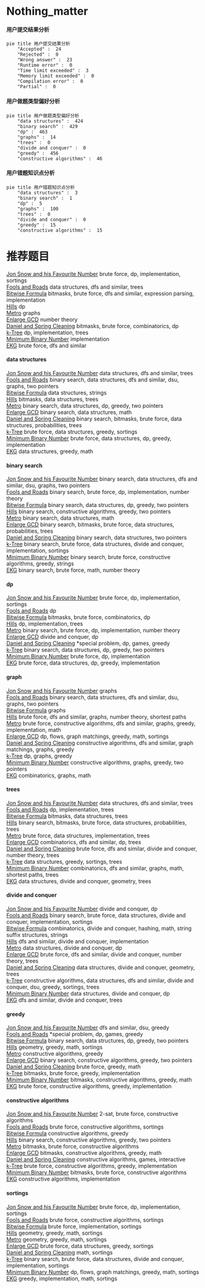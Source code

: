 # Nothing_matter
<!-- tabs:start -->
#### **用户提交结果分析**

```mermaid
pie title 用户提交结果分析
    "Accepted" :  24
    "Rejected" :  0
    "Wrong answer" :  23
    "Runtime error" :  0
    "Time limit exceeded" :  3
    "Memory limit exceeded" :  0
    "Compilation error" :  0
    "Partial" :  0
```
#### **用户做题类型偏好分析**

```mermaid
pie title 用户做题类型偏好分析
    "data structures" :  424
    "binary search" :  429
    "dp" :  463
    "graphs" :  14
    "trees" :  0
    "divide and conquer" :  0
    "greedy" :  456
    "constructive algorithms" :  46
```
#### **用户错题知识点分析**

```mermaid
pie title 用户错题知识点分析
    "data structures" :  3
    "binary search" :  1
    "dp" :  5
    "graphs" :  100
    "trees" :  0
    "divide and conquer" :  0
    "greedy" :  15
    "constructive algorithms" :  15
```
<!-- tabs:end -->
# 推荐题目
[Jon Snow and his Favourite Number](http://codeforces.com/problemset/problem/768/C)		brute force,
                        dp,
                        implementation,
                        sortings		  
[Fools and Roads](http://codeforces.com/problemset/problem/191/C)		data structures,
                        dfs and similar,
                        trees		  
[Bitwise Formula](https://codeforces.com/contest/779/problem/E)		bitmasks,
                        brute force,
                        dfs and similar,
                        expression parsing,
                        implementation		  
[Hills](http://codeforces.com/problemset/problem/1012/C)		dp		  
[Metro](http://codeforces.com/problemset/problem/1055/A)		graphs		  
[Enlarge GCD](http://codeforces.com/problemset/problem/1034/A)		number theory		  
[Daniel and Spring Cleaning](http://codeforces.com/problemset/problem/1245/F)		bitmasks,
                        brute force,
                        combinatorics,
                        dp		  
[k-Tree](http://codeforces.com/problemset/problem/431/C)		dp,
                        implementation,
                        trees		  
[Minimum Binary Number](http://codeforces.com/problemset/problem/976/A)		implementation		  
[EKG](http://codeforces.com/problemset/problem/316/B1)		brute force,
                        dfs and similar		  
<!-- tabs:start -->
#### **data structures**
[Jon Snow and his Favourite Number](http://codeforces.com/problemset/problem/191/C)		data structures,
                        dfs and similar,
                        trees		  
[Fools and Roads](http://codeforces.com/problemset/problem/901/C)		binary search,
                        data structures,
                        dfs and similar,
                        dsu,
                        graphs,
                        two pointers		  
[Bitwise Formula](https://codeforces.com/contest/828/problem/E)		data structures,
                        strings		  
[Hills](http://codeforces.com/problemset/problem/620/E)		bitmasks,
                        data structures,
                        trees		  
[Metro](http://codeforces.com/problemset/problem/1492/C)		binary search,
                        data structures,
                        dp,
                        greedy,
                        two pointers		  
[Enlarge GCD](http://codeforces.com/problemset/problem/1490/G)		binary search,
                        data structures,
                        math		  
[Daniel and Spring Cleaning](http://codeforces.com/problemset/problem/1479/D)		binary search,
                        bitmasks,
                        brute force,
                        data structures,
                        probabilities,
                        trees		  
[k-Tree](http://codeforces.com/problemset/problem/1497/A)		brute force,
                        data structures,
                        greedy,
                        sortings		  
[Minimum Binary Number](http://codeforces.com/problemset/problem/1491/C)		brute force,
                        data structures,
                        dp,
                        greedy,
                        implementation		  
[EKG](http://codeforces.com/problemset/problem/1492/B)		data structures,
                        greedy,
                        math		  
#### **binary search**
[Jon Snow and his Favourite Number](http://codeforces.com/problemset/problem/901/C)		binary search,
                        data structures,
                        dfs and similar,
                        dsu,
                        graphs,
                        two pointers		  
[Fools and Roads](http://codeforces.com/problemset/problem/919/B)		binary search,
                        brute force,
                        dp,
                        implementation,
                        number theory		  
[Bitwise Formula](http://codeforces.com/problemset/problem/1492/C)		binary search,
                        data structures,
                        dp,
                        greedy,
                        two pointers		  
[Hills](http://codeforces.com/problemset/problem/1463/D)		binary search,
                        constructive algorithms,
                        greedy,
                        two pointers		  
[Metro](http://codeforces.com/problemset/problem/1490/G)		binary search,
                        data structures,
                        math		  
[Enlarge GCD](http://codeforces.com/problemset/problem/1479/D)		binary search,
                        bitmasks,
                        brute force,
                        data structures,
                        probabilities,
                        trees		  
[Daniel and Spring Cleaning](http://codeforces.com/problemset/problem/1436/E)		binary search,
                        data structures,
                        two pointers		  
[k-Tree](http://codeforces.com/problemset/problem/1461/D)		binary search,
                        brute force,
                        data structures,
                        divide and conquer,
                        implementation,
                        sortings		  
[Minimum Binary Number](http://codeforces.com/problemset/problem/1493/C)		binary search,
                        brute force,
                        constructive algorithms,
                        greedy,
                        strings		  
[EKG](http://codeforces.com/problemset/problem/1487/D)		binary search,
                        brute force,
                        math,
                        number theory		  
#### **dp**
[Jon Snow and his Favourite Number](http://codeforces.com/problemset/problem/768/C)		brute force,
                        dp,
                        implementation,
                        sortings		  
[Fools and Roads](http://codeforces.com/problemset/problem/1012/C)		dp		  
[Bitwise Formula](http://codeforces.com/problemset/problem/1245/F)		bitmasks,
                        brute force,
                        combinatorics,
                        dp		  
[Hills](http://codeforces.com/problemset/problem/431/C)		dp,
                        implementation,
                        trees		  
[Metro](http://codeforces.com/problemset/problem/919/B)		binary search,
                        brute force,
                        dp,
                        implementation,
                        number theory		  
[Enlarge GCD](http://codeforces.com/problemset/problem/1425/B)		divide and conquer,
                        dp		  
[Daniel and Spring Cleaning](http://codeforces.com/problemset/problem/1431/G)		*special problem,
                        dp,
                        games,
                        greedy		  
[k-Tree](http://codeforces.com/problemset/problem/1492/C)		binary search,
                        data structures,
                        dp,
                        greedy,
                        two pointers		  
[Minimum Binary Number](https://codeforces.com/contest/1457/problem/C)		brute force,
                        dp,
                        implementation		  
[EKG](http://codeforces.com/problemset/problem/1491/C)		brute force,
                        data structures,
                        dp,
                        greedy,
                        implementation		  
#### **graph**
[Jon Snow and his Favourite Number](http://codeforces.com/problemset/problem/1055/A)		graphs		  
[Fools and Roads](http://codeforces.com/problemset/problem/901/C)		binary search,
                        data structures,
                        dfs and similar,
                        dsu,
                        graphs,
                        two pointers		  
[Bitwise Formula](http://codeforces.com/problemset/problem/1338/E)		graphs		  
[Hills](http://codeforces.com/problemset/problem/1325/E)		brute force,
                        dfs and similar,
                        graphs,
                        number theory,
                        shortest paths		  
[Metro](http://codeforces.com/problemset/problem/1487/C)		brute force,
                        constructive algorithms,
                        dfs and similar,
                        graphs,
                        greedy,
                        implementation,
                        math		  
[Enlarge GCD](http://codeforces.com/problemset/problem/1437/C)		dp,
                        flows,
                        graph matchings,
                        greedy,
                        math,
                        sortings		  
[Daniel and Spring Cleaning](http://codeforces.com/problemset/problem/1470/D)		constructive algorithms,
                        dfs and similar,
                        graph matchings,
                        graphs,
                        greedy		  
[k-Tree](http://codeforces.com/problemset/problem/1476/C)		dp,
                        graphs,
                        greedy		  
[Minimum Binary Number](http://codeforces.com/problemset/problem/1304/D)		constructive algorithms,
                        graphs,
                        greedy,
                        two pointers		  
[EKG](http://codeforces.com/problemset/problem/1475/C)		combinatorics,
                        graphs,
                        math		  
#### **trees**
[Jon Snow and his Favourite Number](http://codeforces.com/problemset/problem/191/C)		data structures,
                        dfs and similar,
                        trees		  
[Fools and Roads](http://codeforces.com/problemset/problem/431/C)		dp,
                        implementation,
                        trees		  
[Bitwise Formula](http://codeforces.com/problemset/problem/620/E)		bitmasks,
                        data structures,
                        trees		  
[Hills](http://codeforces.com/problemset/problem/1479/D)		binary search,
                        bitmasks,
                        brute force,
                        data structures,
                        probabilities,
                        trees		  
[Metro](http://codeforces.com/problemset/problem/1511/C)		brute force,
                        data structures,
                        implementation,
                        trees		  
[Enlarge GCD](http://codeforces.com/problemset/problem/1499/F)		combinatorics,
                        dfs and similar,
                        dp,
                        trees		  
[Daniel and Spring Cleaning](http://codeforces.com/problemset/problem/1491/E)		brute force,
                        dfs and similar,
                        divide and conquer,
                        number theory,
                        trees		  
[k-Tree](http://codeforces.com/problemset/problem/1466/D)		data structures,
                        greedy,
                        sortings,
                        trees		  
[Minimum Binary Number](http://codeforces.com/problemset/problem/1495/D)		combinatorics,
                        dfs and similar,
                        graphs,
                        math,
                        shortest paths,
                        trees		  
[EKG](http://codeforces.com/problemset/problem/1303/G)		data structures,
                        divide and conquer,
                        geometry,
                        trees		  
#### **divide and conquer**
[Jon Snow and his Favourite Number](http://codeforces.com/problemset/problem/1425/B)		divide and conquer,
                        dp		  
[Fools and Roads](http://codeforces.com/problemset/problem/1461/D)		binary search,
                        brute force,
                        data structures,
                        divide and conquer,
                        implementation,
                        sortings		  
[Bitwise Formula](http://codeforces.com/problemset/problem/1466/G)		combinatorics,
                        divide and conquer,
                        hashing,
                        math,
                        string suffix structures,
                        strings		  
[Hills](http://codeforces.com/problemset/problem/1490/D)		dfs and similar,
                        divide and conquer,
                        implementation		  
[Metro](https://codeforces.com/contest/1483/problem/C)		data structures,
                        divide and conquer,
                        dp		  
[Enlarge GCD](http://codeforces.com/problemset/problem/1491/E)		brute force,
                        dfs and similar,
                        divide and conquer,
                        number theory,
                        trees		  
[Daniel and Spring Cleaning](http://codeforces.com/problemset/problem/1303/G)		data structures,
                        divide and conquer,
                        geometry,
                        trees		  
[k-Tree](http://codeforces.com/problemset/problem/1494/D)		constructive algorithms,
                        data structures,
                        dfs and similar,
                        divide and conquer,
                        dsu,
                        greedy,
                        sortings,
                        trees		  
[Minimum Binary Number](http://codeforces.com/problemset/problem/1482/E)		data structures,
                        divide and conquer,
                        dp		  
[EKG](http://codeforces.com/problemset/problem/566/C)		dfs and similar,
                        divide and conquer,
                        trees		  
#### **greedy**
[Jon Snow and his Favourite Number](http://codeforces.com/problemset/problem/902/B)		dfs and similar,
                        dsu,
                        greedy		  
[Fools and Roads](http://codeforces.com/problemset/problem/1431/G)		*special problem,
                        dp,
                        games,
                        greedy		  
[Bitwise Formula](http://codeforces.com/problemset/problem/1492/C)		binary search,
                        data structures,
                        dp,
                        greedy,
                        two pointers		  
[Hills](https://codeforces.com/contest/1496/problem/C)		geometry,
                        greedy,
                        math,
                        sortings		  
[Metro](http://codeforces.com/problemset/problem/1493/A)		constructive algorithms,
                        greedy		  
[Enlarge GCD](http://codeforces.com/problemset/problem/1463/D)		binary search,
                        constructive algorithms,
                        greedy,
                        two pointers		  
[Daniel and Spring Cleaning](http://codeforces.com/problemset/problem/1462/C)		brute force,
                        greedy,
                        math		  
[k-Tree](http://codeforces.com/problemset/problem/1494/B)		bitmasks,
                        brute force,
                        greedy,
                        implementation		  
[Minimum Binary Number](http://codeforces.com/problemset/problem/1492/D)		bitmasks,
                        constructive algorithms,
                        greedy,
                        math		  
[EKG](https://codeforces.com/contest/1483/problem/A)		brute force,
                        constructive algorithms,
                        greedy,
                        implementation		  
#### **constructive algorithms**
[Jon Snow and his Favourite Number](http://codeforces.com/problemset/problem/1475/F)		2-sat,
                        brute force,
                        constructive algorithms		  
[Fools and Roads](http://codeforces.com/problemset/problem/1375/D)		brute force,
                        constructive algorithms,
                        sortings		  
[Bitwise Formula](http://codeforces.com/problemset/problem/1493/A)		constructive algorithms,
                        greedy		  
[Hills](http://codeforces.com/problemset/problem/1463/D)		binary search,
                        constructive algorithms,
                        greedy,
                        two pointers		  
[Metro](https://codeforces.com/contest/1456/problem/B)		bitmasks,
                        brute force,
                        constructive algorithms		  
[Enlarge GCD](http://codeforces.com/problemset/problem/1492/D)		bitmasks,
                        constructive algorithms,
                        greedy,
                        math		  
[Daniel and Spring Cleaning](https://codeforces.com/contest/1504/problem/D)		constructive algorithms,
                        games,
                        interactive		  
[k-Tree](https://codeforces.com/contest/1483/problem/A)		brute force,
                        constructive algorithms,
                        greedy,
                        implementation		  
[Minimum Binary Number](https://codeforces.com/contest/1457/problem/D)		bitmasks,
                        brute force,
                        constructive algorithms		  
[EKG](http://codeforces.com/problemset/problem/1513/A)		constructive algorithms,
                        implementation		  
#### **sortings**
[Jon Snow and his Favourite Number](http://codeforces.com/problemset/problem/768/C)		brute force,
                        dp,
                        implementation,
                        sortings		  
[Fools and Roads](http://codeforces.com/problemset/problem/1375/D)		brute force,
                        constructive algorithms,
                        sortings		  
[Bitwise Formula](http://codeforces.com/problemset/problem/653/A)		brute force,
                        implementation,
                        sortings		  
[Hills](https://codeforces.com/contest/1496/problem/C)		geometry,
                        greedy,
                        math,
                        sortings		  
[Metro](http://codeforces.com/problemset/problem/1495/A)		geometry,
                        greedy,
                        math,
                        sortings		  
[Enlarge GCD](http://codeforces.com/problemset/problem/1497/A)		brute force,
                        data structures,
                        greedy,
                        sortings		  
[Daniel and Spring Cleaning](http://codeforces.com/problemset/problem/1427/A)		math,
                        sortings		  
[k-Tree](http://codeforces.com/problemset/problem/1461/D)		binary search,
                        brute force,
                        data structures,
                        divide and conquer,
                        implementation,
                        sortings		  
[Minimum Binary Number](http://codeforces.com/problemset/problem/1437/C)		dp,
                        flows,
                        graph matchings,
                        greedy,
                        math,
                        sortings		  
[EKG](http://codeforces.com/problemset/problem/1473/A)		greedy,
                        implementation,
                        math,
                        sortings		  
<!-- tabs:end -->
